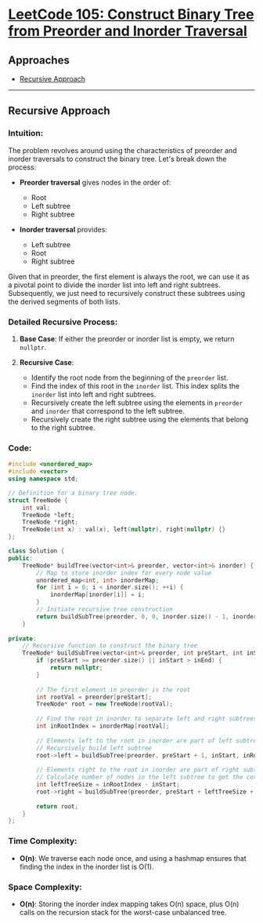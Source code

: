 # [LeetCode 105: Construct Binary Tree from Preorder and Inorder Traversal](https://leetcode.com/problems/construct-binary-tree-from-preorder-and-inorder-traversal/)

## Approaches
- [Recursive Approach](#recursive-approach)

---

## Recursive Approach

### Intuition:
The problem revolves around using the characteristics of preorder and inorder traversals to construct the binary tree. Let's break down the process:

- **Preorder traversal** gives nodes in the order of:
  - Root
  - Left subtree
  - Right subtree

- **Inorder traversal** provides:
  - Left subtree
  - Root
  - Right subtree

Given that in preorder, the first element is always the root, we can use it as a pivotal point to divide the inorder list into left and right subtrees. Subsequently, we just need to recursively construct these subtrees using the derived segments of both lists.

### Detailed Recursive Process:
1. **Base Case**: If either the preorder or inorder list is empty, we return `nullptr`.
  
2. **Recursive Case**:
   - Identify the root node from the beginning of the `preorder` list.
   - Find the index of this root in the `inorder` list. This index splits the `inorder` list into left and right subtrees.
   - Recursively create the left subtree using the elements in `preorder` and `inorder` that correspond to the left subtree.
   - Recursively create the right subtree using the elements that belong to the right subtree.

### Code:
```cpp
#include <unordered_map>
#include <vector>
using namespace std;

// Definition for a binary tree node.
struct TreeNode {
    int val;
    TreeNode *left;
    TreeNode *right;
    TreeNode(int x) : val(x), left(nullptr), right(nullptr) {}
};

class Solution {
public:
    TreeNode* buildTree(vector<int>& preorder, vector<int>& inorder) {
        // Map to store inorder index for every node value
        unordered_map<int, int> inorderMap;
        for (int i = 0; i < inorder.size(); ++i) {
            inorderMap[inorder[i]] = i;
        }
        // Initiate recursive tree construction
        return buildSubTree(preorder, 0, 0, inorder.size() - 1, inorderMap);
    }
    
private:
    // Recursive function to construct the binary tree
    TreeNode* buildSubTree(vector<int>& preorder, int preStart, int inStart, int inEnd, unordered_map<int, int>& inorderMap) {
        if (preStart >= preorder.size() || inStart > inEnd) {
            return nullptr;
        }
        
        // The first element in preorder is the root
        int rootVal = preorder[preStart];
        TreeNode* root = new TreeNode(rootVal);
        
        // Find the root in inorder to separate left and right subtrees
        int inRootIndex = inorderMap[rootVal];
        
        // Elements left to the root in inorder are part of left subtree
        // Recursively build left subtree
        root->left = buildSubTree(preorder, preStart + 1, inStart, inRootIndex - 1, inorderMap);
        
        // Elements right to the root in inorder are part of right subtree
        // Calculate number of nodes in the left subtree to get the correct preorder start index for right subtree
        int leftTreeSize = inRootIndex - inStart;
        root->right = buildSubTree(preorder, preStart + leftTreeSize + 1, inRootIndex + 1, inEnd, inorderMap);
        
        return root;
    }
};
```

### Time Complexity:
- **O(n)**: We traverse each node once, and using a hashmap ensures that finding the index in the inorder list is O(1).

### Space Complexity:
- **O(n)**: Storing the inorder index mapping takes O(n) space, plus O(n) calls on the recursion stack for the worst-case unbalanced tree.

